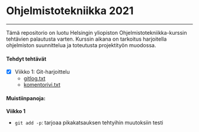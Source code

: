 # Ohjelmistotekniikka 2021
---
Tämä repositorio on luotu Helsingin yliopiston Ohjelmistotekniikka-kurssin tehtävien palautusta varten.
Kurssin aikana on tarkoitus harjoitella ohjelmiston suunnittelua ja toteutusta projektityön muodossa.

#### Tehdyt tehtävät
- [x] Viikko 1: Git-harjoittelu
   - [gitlog.txt](https://github.com/iosonja/ot-harjoitustyo/blob/main/laskarit/viikko1/gitlog.txt)
   - [komentorivi.txt](https://github.com/iosonja/ot-harjoitustyo/blob/main/laskarit/viikko1/komentorivi.txt)


#### Muistiinpanoja:<br>
  **Viikko 1**
- `git add -p`: tarjoaa pikakatsauksen tehtyihin muutoksiin
testi
